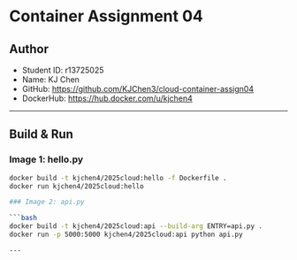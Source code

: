 # Container Assignment 04

## Author
- Student ID: r13725025
- Name: KJ Chen
- GitHub: https://github.com/KJChen3/cloud-container-assign04
- DockerHub: https://hub.docker.com/u/kjchen4

---

## Build & Run

### Image 1: hello.py

```bash
docker build -t kjchen4/2025cloud:hello -f Dockerfile .
docker run kjchen4/2025cloud:hello

### Image 2: api.py

```bash
docker build -t kjchen4/2025cloud:api --build-arg ENTRY=api.py .
docker run -p 5000:5000 kjchen4/2025cloud:api python api.py

---
